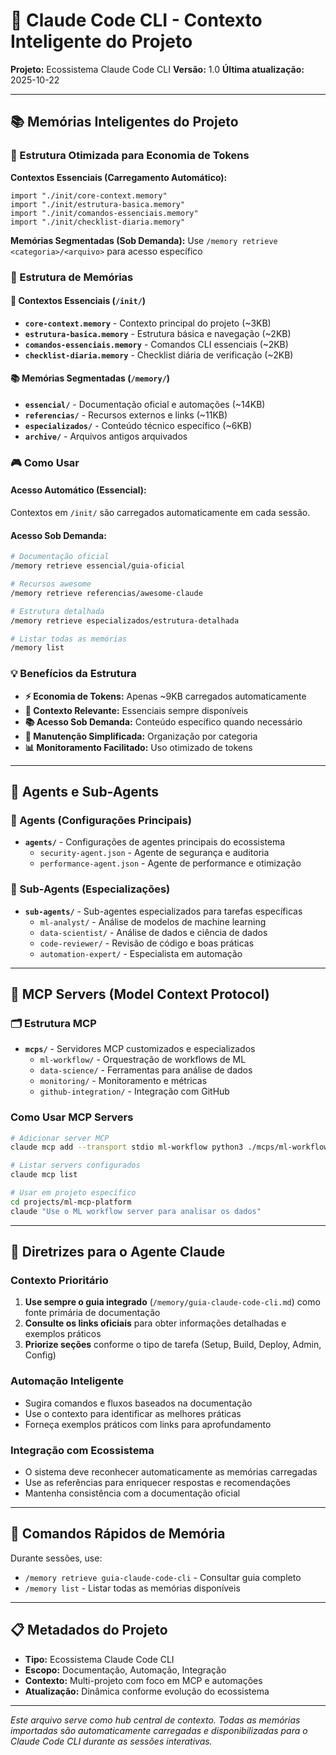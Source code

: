 # 🧠 Claude Code CLI - Contexto Inteligente do Projeto

**Projeto:** Ecossistema Claude Code CLI
**Versão:** 1.0
**Última atualização:** 2025-10-22

---

## 📚 Memórias Inteligentes do Projeto

### 🎯 Estrutura Otimizada para Economia de Tokens

**Contextos Essenciais (Carregamento Automático):**
```memory
import "./init/core-context.memory"
import "./init/estrutura-basica.memory"
import "./init/comandos-essenciais.memory"
import "./init/checklist-diaria.memory"
```

**Memórias Segmentadas (Sob Demanda):**
Use `/memory retrieve <categoria>/<arquivo>` para acesso específico

### 📁 Estrutura de Memórias

#### 🚀 Contextos Essenciais (`/init/`)
- **`core-context.memory`** - Contexto principal do projeto (~3KB)
- **`estrutura-basica.memory`** - Estrutura básica e navegação (~2KB)
- **`comandos-essenciais.memory`** - Comandos CLI essenciais (~2KB)
- **`checklist-diaria.memory`** - Checklist diária de verificação (~2KB)

#### 📚 Memórias Segmentadas (`/memory/`)
- **`essencial/`** - Documentação oficial e automações (~14KB)
- **`referencias/`** - Recursos externos e links (~11KB)
- **`especializados/`** - Conteúdo técnico específico (~6KB)
- **`archive/`** - Arquivos antigos arquivados

### 🎮 Como Usar

#### **Acesso Automático (Essencial):**
Contextos em `/init/` são carregados automaticamente em cada sessão.

#### **Acesso Sob Demanda:**
```bash
# Documentação oficial
/memory retrieve essencial/guia-oficial

# Recursos awesome
/memory retrieve referencias/awesome-claude

# Estrutura detalhada
/memory retrieve especializados/estrutura-detalhada

# Listar todas as memórias
/memory list
```

### 💡 Benefícios da Estrutura

- **⚡ Economia de Tokens:** Apenas ~9KB carregados automaticamente
- **🎯 Contexto Relevante:** Essenciais sempre disponíveis
- **📚 Acesso Sob Demanda:** Conteúdo específico quando necessário
- **🔄 Manutenção Simplificada:** Organização por categoria
- **📊 Monitoramento Facilitado:** Uso otimizado de tokens

---

## 🤖 Agents e Sub-Agents

### 📁 Agents (Configurações Principais)
- **`agents/`** - Configurações de agentes principais do ecossistema
  - `security-agent.json` - Agente de segurança e auditoria
  - `performance-agent.json` - Agente de performance e otimização

### 🔧 Sub-Agents (Especializações)
- **`sub-agents/`** - Sub-agentes especializados para tarefas específicas
  - `ml-analyst/` - Análise de modelos de machine learning
  - `data-scientist/` - Análise de dados e ciência de dados
  - `code-reviewer/` - Revisão de código e boas práticas
  - `automation-expert/` - Especialista em automação

---

## 📡 MCP Servers (Model Context Protocol)

### 🗂️ Estrutura MCP
- **`mcps/`** - Servidores MCP customizados e especializados
  - `ml-workflow/` - Orquestração de workflows de ML
  - `data-science/` - Ferramentas para análise de dados
  - `monitoring/` - Monitoramento e métricas
  - `github-integration/` - Integração com GitHub

### Como Usar MCP Servers
```bash
# Adicionar server MCP
claude mcp add --transport stdio ml-workflow python3 ./mcps/ml-workflow/server.py

# Listar servers configurados
claude mcp list

# Usar em projeto específico
cd projects/ml-mcp-platform
claude "Use o ML workflow server para analisar os dados"
```

---

## 🎯 Diretrizes para o Agente Claude

### Contexto Prioritário
1. **Use sempre o guia integrado** (`/memory/guia-claude-code-cli.md`) como fonte primária de documentação
2. **Consulte os links oficiais** para obter informações detalhadas e exemplos práticos
3. **Priorize seções** conforme o tipo de tarefa (Setup, Build, Deploy, Admin, Config)

### Automação Inteligente
- Sugira comandos e fluxos baseados na documentação
- Use o contexto para identificar as melhores práticas
- Forneça exemplos práticos com links para aprofundamento

### Integração com Ecossistema
- O sistema deve reconhecer automaticamente as memórias carregadas
- Use as referências para enriquecer respostas e recomendações
- Mantenha consistência com a documentação oficial

---

## 🔧 Comandos Rápidos de Memória

Durante sessões, use:
- `/memory retrieve guia-claude-code-cli` - Consultar guia completo
- `/memory list` - Listar todas as memórias disponíveis

---

## 📋 Metadados do Projeto

- **Tipo:** Ecossistema Claude Code CLI
- **Escopo:** Documentação, Automação, Integração
- **Contexto:** Multi-projeto com foco em MCP e automações
- **Atualização:** Dinâmica conforme evolução do ecossistema

---

*Este arquivo serve como hub central de contexto. Todas as memórias importadas são automaticamente carregadas e disponibilizadas para o Claude Code CLI durante as sessões interativas.*